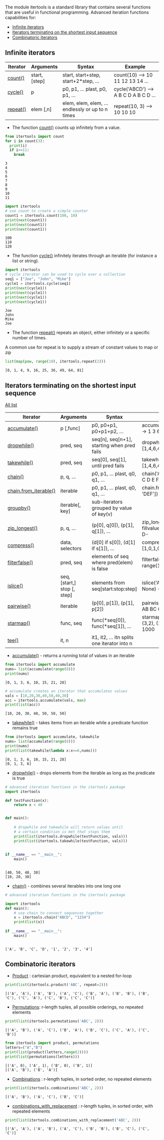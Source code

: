 
The module itertools is a standard library that contains several functions that are useful in functional programming. Advanced iteration functions capabilities for:

+ [Infinite iterators](#infinite-iterators)
+ [Iterators terminating on the shortest input sequence](#iterators-terminating-on-the-shortest-input-sequence)
+ [Combinatoric iterators](#combinatoric-iterators)

## **Infinite iterators**

| Iterator      | Arguments | Syntax      | Example |
| ----------- | ----------- | ----------- | ----------- |
|  [count()](https://docs.python.org/3/library/itertools.html#itertools.count)      | start, [step]       | start, start+step, start+2*step, …      | count(10) --> 10 11 12 13 14 ...       |
| [cycle()](https://docs.python.org/3/library/itertools.html#itertools.cycle)   | p        | p0, p1, … plast, p0, p1, …   | cycle('ABCD') --> A B C D A B C D ...        |
| [repeat()](https://docs.python.org/3/library/itertools.html#itertools.repeat) | elem [,n] | elem, elem, elem, … endlessly or up to n times | repeat(10, 3) --> 10 10 10

* The function [count()](https://docs.python.org/3/library/itertools.html#itertools.count) counts up infinitely from a value.

``` py
from itertools import count
for i in count(3):
  print(i)
  if i>=11:
    break
```
```
3
4
5
6
7
8
9
10
11
```

``` py
import itertools
# use count to create a simple counter
count1 = itertools.count(100, 10)
print(next(count1))
print(next(count1))
print(next(count1))
```
```
100
110
120
```

* The function [cycle()](https://docs.python.org/3/library/itertools.html#itertools.cycle) infinitely iterates through an iterable (for instance a list or string).

``` py
import itertools
# cycle iterator can be used to cycle over a collection
seq1 = ["Joe", "John", "Mike"]
cycle1 = itertools.cycle(seq1)
print(next(cycle1))
print(next(cycle1))
print(next(cycle1))
print(next(cycle1))
```
```
Joe
John
Mike
Joe
```

* The function [repeat()](https://docs.python.org/3/library/itertools.html#itertools.repeat) repeats an object, either infinitely or a specific number of times.

A common use for repeat is to supply a stream of constant values to map or zip

``` py
list(map(pow, range(10), itertools.repeat(2)))
```
```
[0, 1, 4, 9, 16, 25, 36, 49, 64, 81]
```

## Iterators terminating on the shortest input sequence

[All list](https://docs.python.org/3/library/itertools.html)

| Iterator      | Arguments | Syntax      | Example |
| ----------- | ----------- | ----------- | ----------- |
|  [accumulate()](https://docs.python.org/3/library/itertools.html#itertools.accumulate)      | p [,func]      | p0, p0+p1, p0+p1+p2, …     | accumulate([1,2,3,4,5]) --> 1 3 6 10 15      |
|[dropwhile()](https://docs.python.org/3/library/itertools.html#itertools.dropwhile) | pred, seq | seq[n], seq[n+1], starting when pred fails | dropwhile(lambda x: x<5, [1,4,6,4,1]) --> 6 4 1 |
| [takewhile()](https://docs.python.org/3/library/itertools.html#itertools.takewhile)|pred, seq|seq[0], seq[1], until pred fails|takewhile(lambda x: x<5, [1,4,6,4,1]) --> 1 4|
|[chain()](https://docs.python.org/3/library/itertools.html#itertools.chain)|p, q, …|p0, p1, … plast, q0, q1, …|chain('ABC', 'DEF') --> A B C D E F|
|[chain.from_iterable()](https://docs.python.org/3/library/itertools.html#itertools.chain.from_iterable)|iterable|p0, p1, … plast, q0, q1, …|chain.from_iterable(['ABC', 'DEF']) --> A B C D E F|
| [groupby()](https://docs.python.org/3/library/itertools.html#itertools.groupby)|iterable[, key] |sub-iterators grouped by value of key(v) | |
|[zip_longest()](https://docs.python.org/3/library/itertools.html#itertools.zip_longest)|p, q, …|(p[0], q[0]), (p[1], q[1]), …|zip_longest('ABCD', 'xy', fillvalue='-') --> Ax By C- D-|
|[compress()](https://docs.python.org/3/library/itertools.html#itertools.compress)|data, selectors|(d[0] if s[0]), (d[1] if s[1]), …|compress('ABCDEF', [1,0,1,0,1,1]) --> A C E F|
|[filterfalse()](https://docs.python.org/3/library/itertools.html#itertools.filterfalse)|pred, seq|elements of seq where pred(elem) is false|filterfalse(lambda x: x%2, range(10)) --> 0 2 4 6 8|
|[islice()](https://docs.python.org/3/library/itertools.html#itertools.islice)|seq, [start,] stop [, step]|elements from seq[start:stop:step]|islice('ABCDEFG', 2, None) --> C D E F G|
|[pairwise()](https://docs.python.org/3/library/itertools.html#itertools.pairwise)|iterable|(p[0], p[1]), (p[1], p[2])|pairwise('ABCDEFG') --> AB BC CD DE EF FG|
|[starmap()](https://docs.python.org/3/library/itertools.html#itertools.starmap)|func, seq|func(*seq[0]), func(*seq[1]), …|starmap(pow, [(2,5), (3,2), (10,3)]) --> 32 9 1000|
|[tee()](https://docs.python.org/3/library/itertools.html#itertools.tee)|it, n|it1, it2, … itn splits one iterator into n| |


* [accumulate()](https://docs.python.org/3/library/itertools.html#itertools.accumulate) - returns a running total of values in an iterable

``` py
from itertools import accumulate
nums= list(accumulate(range(8)))
print(nums)
```
```
[0, 1, 3, 6, 10, 15, 21, 28]
```

``` py
# accumulate creates an iterator that accumulates values
vals = [10,20,30,40,50,40,30]
acc = itertools.accumulate(vals, max)
print(list(acc))
```
```
[10, 20, 30, 40, 50, 50, 50]
```

*  [takewhile()](https://docs.python.org/3/library/itertools.html#itertools.takewhile) - takes items from an iterable while a predicate function remains true

``` py
from itertools import accumulate, takewhile
nums= list(accumulate(range(8)))
print(nums)
print(list(takewhile(lambda x:x<=6,nums)))
```
```
[0, 1, 3, 6, 10, 15, 21, 28]
[0, 1, 3, 6]
```

*  [dropwhile()](https://docs.python.org/3/library/itertools.html#itertools.dropwhile) - drops elements from the iterable as long as the predicate is true

``` py
# advanced iteration functions in the itertools package
import itertools

def testFunction(x):
    return x < 40


def main():
    
    # dropwhile and takewhile will return values until
    # a certain condition is met that stops them
    print(list(itertools.dropwhile(testFunction, vals)))
    print(list(itertools.takewhile(testFunction, vals)))
    
    
if __name__ == "__main__":
    main()
    
```
```
[40, 50, 40, 30]
[10, 20, 30]
```

* [chain()](https://docs.python.org/3/library/itertools.html#itertools.chain) - combines several iterables into one long one

``` py
# advanced iteration functions in the itertools package

import itertools
def main():
    # use chain to connect sequences together
    x = itertools.chain("ABCD", "1234")
    print(list(x))
    
if __name__ == "__main__":
    main()
    
```
```
['A', 'B', 'C', 'D', '1', '2', '3', '4']
```

## Combinatoric iterators

* [Product](https://docs.python.org/3/library/itertools.html#itertools.product) : cartesian product, equivalent to a nested for-loop

``` py
print(list(itertools.product('ABC', repeat=2)))
```
```
[('A', 'A'), ('A', 'B'), ('A', 'C'), ('B', 'A'), ('B', 'B'), ('B', 'C'), ('C', 'A'), ('C', 'B'), ('C', 'C')]
```

* [Permutations](https://docs.python.org/3/library/itertools.html#itertools.permutations): r-length tuples, all possible orderings, no repeated elements

``` py
print(list(itertools.permutations('ABC', 2)))
```
```
[('A', 'B'), ('A', 'C'), ('B', 'A'), ('B', 'C'), ('C', 'A'), ('C', 'B')]
```


``` py
from itertools import product, permutations
letters=("A","B")
print(list(product(letters,range(2))))
print(list(permutations(letters)))
```
```
[('A', 0), ('A', 1), ('B', 0), ('B', 1)]
[('A', 'B'), ('B', 'A')]
```

* [Combinations](https://docs.python.org/3/library/itertools.html#itertools.combinations) : r-length tuples, in sorted order, no repeated elements

``` py
print(list(itertools.combinations('ABC', 2)))
```
```
[('A', 'B'), ('A', 'C'), ('B', 'C')]
```

* [combinations_with_replacement](https://docs.python.org/3/library/itertools.html#itertools.combinations_with_replacement) : r-length tuples, in sorted order, with repeated elements

``` py
print(list(itertools.combinations_with_replacement('ABC', 2)))
```
```
[('A', 'A'), ('A', 'B'), ('A', 'C'), ('B', 'B'), ('B', 'C'), ('C', 'C')]
```